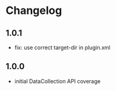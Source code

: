 # Changelog

## 1.0.1
- fix: use correct target-dir in plugin.xml

## 1.0.0
- initial DataCollection API coverage